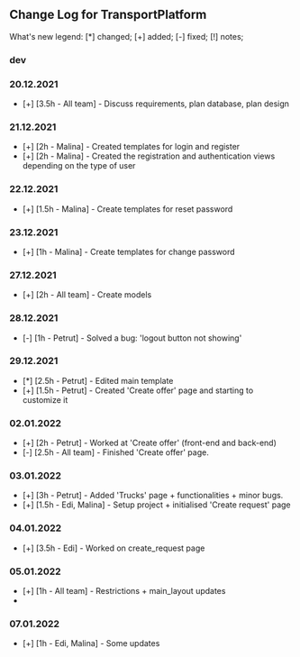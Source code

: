 Change Log for TransportPlatform
----------

What's new legend: [*] changed; [+] added; [-] fixed; [!] notes;

### dev

### 20.12.2021
- [+] [3.5h - All team] - Discuss requirements, plan database, plan design

### 21.12.2021
- [+] [2h - Malina] - Created templates for login and register 
- [+] [2h - Malina] - Created the registration and authentication views depending on the type of user

### 22.12.2021
- [+] [1.5h - Malina] - Create templates for reset password

### 23.12.2021
- [+] [1h - Malina] - Create templates for change password

### 27.12.2021
- [+] [2h - All team] - Create models

### 28.12.2021
- [-] [1h - Petrut] - Solved a bug: 'logout button not showing'

### 29.12.2021 
- [*] [2.5h - Petrut] - Edited main template
- [+] [1.5h - Petrut] - Created 'Create offer' page and starting to customize it

### 02.01.2022 
- [+] [2h - Petrut] - Worked at 'Create offer' (front-end and back-end)
- [-] [2.5h - All team] - Finished 'Create offer' page.

### 03.01.2022
- [+] [3h - Petrut] - Added 'Trucks' page + functionalities + minor bugs.
- [+] [1.5h - Edi, Malina] - Setup project + initialised 'Create request' page

### 04.01.2022
- [+] [3.5h - Edi] - Worked on create_request page

### 05.01.2022
- [+] [1h - All team] - Restrictions + main_layout updates
- 
### 07.01.2022
- [+] [1h - Edi, Malina] - Some updates 